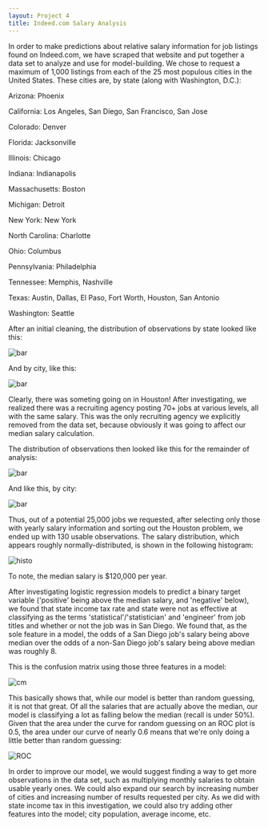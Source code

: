 ```yaml
---
layout: Project 4
title: Indeed.com Salary Analysis
---
```

In order to make predictions about relative salary information for job listings found on Indeed.com, we have scraped that website and put together a data set to analyze and use for model-building.  We chose to request a maximum of 1,000 listings from each of the 25 most populous cities in the United States.  These cities are, by state (along with Washington, D.C.):


Arizona: Phoenix

California: Los Angeles, San Diego, San Francisco, San Jose

Colorado: Denver

Florida: Jacksonville

Illinois: Chicago

Indiana: Indianapolis

Massachusetts: Boston

Michigan: Detroit

New York: New York

North Carolina: Charlotte

Ohio: Columbus

Pennsylvania: Philadelphia

Tennessee: Memphis, Nashville

Texas: Austin, Dallas, El Paso, Fort Worth, Houston, San Antonio

Washington: Seattle


After an initial cleaning, the distribution of observations by state looked like this:

![bar](../images/salarybarwtexas.png)


And by city, like this:

![bar](../images/salarybarwhouston.png)


Clearly, there was someting going on in Houston!  After investigating, we realized there was a recruiting agency posting 70+ jobs at various levels, all with the same salary.  This was the only recruiting agency we explicitly removed from the data set, because obviously it was going to affect our median salary calculation.

The distribution of observations then looked like this for the remainder of analysis:

![bar](../images/salarybarnotexas.png)


And like this, by city:

![bar](../images/salarybarnohouston.png)

Thus, out of a potential 25,000 jobs we requested, after selecting only those with yearly salary information and sorting out the Houston problem, we ended up with 130 usable observations.  The salary distribution, which appears roughly normally-distributed, is shown in the following histogram:

![histo](../images/salaryhisto.png)


To note, the median salary is $120,000 per year.

After investigating logistic regression models to predict a binary target variable ('positive' being above the median salary, and 'negative' below), we found that state income tax rate and state were not as effective at classifying as the terms 'statistical'/'statistician' and 'engineer' from job titles and whether or not the job was in San Diego.  We found that, as the sole feature in a model, the odds of a San Diego job's salary being above median over the odds of a non-San Diego job's salary being above median was roughly 8.

This is the confusion matrix using those three features in a model:

![cm](../images/salaryL2cm.png)

This basically shows that, while our model is better than random guessing, it is not that great.  Of all the salaries that are actually above the median, our model is classifying a lot as falling below the median (recall is under 50%).  Given that the area under the curve for random guessing on an ROC plot is 0.5, the area under our curve of nearly 0.6 means that we're only doing a little better than random guessing:

![ROC](../images/salaryL2ROC.png)

In order to improve our model, we would suggest finding a way to get more observations in the data set, such as multiplying monthly salaries to obtain usable yearly ones.  We could also expand our search by increasing number of cities and increasing number of results requested per city.  As we did with state income tax in this investigation, we could also try adding other features into the model; city population, average income, etc.
